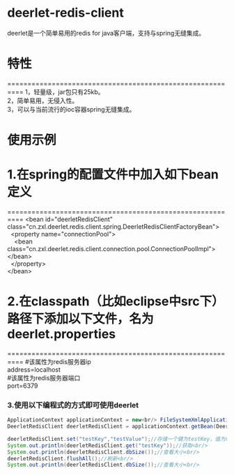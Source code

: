 # deerlet-redis-client
deerlet是一个简单易用的redis for java客户端，支持与spring无缝集成。

# 特性
==========================================================
1，轻量级，jar包只有25kb。<br/>
2，简单易用，无侵入性。<br/>
3，可以与当前流行的ioc容器spring无缝集成。<br/>

# 使用示例

# 1.在spring的配置文件中加入如下bean定义
==========================================================
\<bean id="deerletRedisClient" class="cn.zxl.deerlet.redis.client.spring.DeerletRedisClientFactoryBean"\><br/>
&nbsp;&nbsp;\<property name="connectionPool"\><br/>
&nbsp;&nbsp;&nbsp;&nbsp;\<bean class="cn.zxl.deerlet.redis.client.connection.pool.ConnectionPoolImpl"\>\</bean\><br/>
&nbsp;&nbsp;\</property\><br/>
\</bean\><br/>

# 2.在classpath（比如eclipse中src下）路径下添加以下文件，名为deerlet.properties
==========================================================
\#该属性为redis服务器ip<br/>
address=localhost<br/>
\#该属性为redis服务器端口<br/>
port=6379<br/>

### 3.使用以下编程式的方式即可使用deerlet
```java
ApplicationContext applicationContext = new<br/> FileSystemXmlApplicationContext("classpath:applicationContext.xml");//初始化spring容器<br/>
DeerletRedisClient deerletRedisClient = applicationContext.getBean(DeerletRedisClient.class);//获取client对象<br/>

deerletRedisClient.set("testKey","testValue");//存储一个键为testKey，值为testValue的键值对<br/>
System.out.println(deerletRedisClient.get("testKey"));//获取<br/>
System.out.println(deerletRedisClient.dbSize());//查看大小<br/>
deerletRedisClient.flushAll();//刷新<br/>
System.out.println(deerletRedisClient.dbSize());//查看大小<br/>
